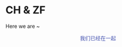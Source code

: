 # CH & ZF

Here we are ~


<div>
<div id="rcorners2" >
  <div id="rcorners1">
    <!-- <i class="fa fa-calendar" style="font-size:100"></i> -->
    <body>
    <font color="#4351AF">
    <p style="text-align: center; ">
            <span>我们已经在一起</span>
            <span id='box1'></span>
</p>
  <div id="box1"></div>
  <script>
    function timingTime(){
      let start = '2023-12-21 00:00:00'
      let startTime = new Date(start).getTime()
      let currentTime = new Date().getTime()
      let difference = currentTime - startTime
      let m =  Math.floor(difference / (1000))
      let mm = m % 60  // 秒
      let f = Math.floor(m / 60)
      let ff = f % 60 // 分钟
      let s = Math.floor(f/ 60) // 小时
      let ss = s % 24
      let day = Math.floor(s  / 24 ) // 天数
      return day + "天" + ss + "时" + ff + "分" + mm +'秒'
    }
    setInterval(()=>{
      document.getElementById('box1').innerHTML = timingTime()
    },1000)
  </script>
  </font>
</body>
    <!-- <b><span id="time"></span></b> -->
  </div>
</div>
</div>